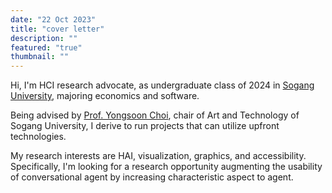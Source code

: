 ```yaml
---
date: "22 Oct 2023"
title: "cover letter"
description: ""
featured: "true"
thumbnail: ""
---
```


Hi, I'm HCI research advocate, as undergraduate class of 2024 in [Sogang University](https://wwwe.sogang.ac.kr/wwwe/index_new.html), majoring economics and software.

Being advised by [Prof. Yongsoon Choi](http://lifestylemedia.org/), chair of Art and Technology of Sogang University, I derive to run projects that can utilize upfront technologies.

My research interests are HAI, visualization, graphics, and accessibility. Specifically, I'm looking for a research opportunity augmenting the usability of conversational agent by increasing characteristic aspect to agent.